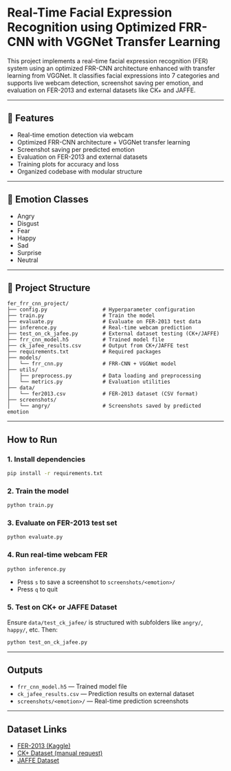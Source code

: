# Real-Time Facial Expression Recognition using Optimized FRR-CNN with VGGNet Transfer Learning

This project implements a real-time facial expression recognition (FER) system using an optimized FRR-CNN architecture enhanced with transfer learning from VGGNet. It classifies facial expressions into 7 categories and supports live webcam detection, screenshot saving per emotion, and evaluation on FER-2013 and external datasets like CK+ and JAFFE.

---

## 🔧 Features

- Real-time emotion detection via webcam
- Optimized FRR-CNN architecture + VGGNet transfer learning
- Screenshot saving per predicted emotion
- Evaluation on FER-2013 and external datasets
- Training plots for accuracy and loss
- Organized codebase with modular structure

---

## 🧠 Emotion Classes

- Angry
- Disgust
- Fear
- Happy
- Sad
- Surprise
- Neutral

---

## 📁 Project Structure

```
fer_frr_cnn_project/
├── config.py                  # Hyperparameter configuration
├── train.py                   # Train the model
├── evaluate.py                # Evaluate on FER-2013 test data
├── inference.py               # Real-time webcam prediction
├── test_on_ck_jafee.py        # External dataset testing (CK+/JAFFE)
├── frr_cnn_model.h5           # Trained model file
├── ck_jafee_results.csv       # Output from CK+/JAFFE test
├── requirements.txt           # Required packages
├── models/
│   └── frr_cnn.py             # FRR-CNN + VGGNet model
├── utils/
│   ├── preprocess.py          # Data loading and preprocessing
│   └── metrics.py             # Evaluation utilities
├── data/
│   └── fer2013.csv            # FER-2013 dataset (CSV format)
├── screenshots/
│   └── angry/                 # Screenshots saved by predicted emotion
```

---

##  How to Run

### 1. Install dependencies
```bash
pip install -r requirements.txt
```

### 2. Train the model
```bash
python train.py
```

### 3. Evaluate on FER-2013 test set
```bash
python evaluate.py
```

### 4. Run real-time webcam FER
```bash
python inference.py
```
- Press `s` to save a screenshot to `screenshots/<emotion>/`
- Press `q` to quit

### 5. Test on CK+ or JAFFE Dataset
Ensure `data/test_ck_jafee/` is structured with subfolders like `angry/`, `happy/`, etc. Then:
```bash
python test_on_ck_jafee.py
```

---

##  Outputs

- `frr_cnn_model.h5` — Trained model file
- `ck_jafee_results.csv` — Prediction results on external dataset
- `screenshots/<emotion>/` — Real-time prediction screenshots

---

##  Dataset Links

- [FER-2013 (Kaggle)](https://www.kaggle.com/datasets/msambare/fer2013)
- [CK+ Dataset (manual request)](https://www.jeffcohn.net/resources/)
- [JAFFE Dataset](http://www.kasrl.org/jaffe_download.html)

